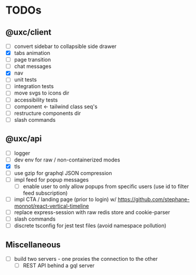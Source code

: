 # TODOs

## @uxc/client

- [ ] convert sidebar to collapsible side drawer
- [x] tabs animation
- [ ] page transition
- [ ] chat messages
- [x] nav
- [ ] unit tests
- [ ] integration tests
- [ ] move svgs to icons dir
- [ ] accessibility tests
- [ ] component <- tailwind class seq's
- [ ] restructure components dir
- [ ] slash commands

## @uxc/api

- [ ] logger
- [ ] dev env for raw / non-containerized modes
- [x] tls
- [ ] use gzip for graphql JSON compression
- [ ] impl feed for popup messages
  - [ ] enable user to only allow popups from specific users
  (use id to filter feed subscription)
- [ ] impl CTA / landing page (prior to login) w/ https://github.com/stephane-monnot/react-vertical-timeline
- [ ] replace express-session with raw redis store and cookie-parser
- [ ] slash commands
- [ ] discrete tsconfig for jest test files (avoid namespace pollution)

## Miscellaneous

- [ ] build two servers - one proxies the connection to the other
  - [ ] REST API behind a gql server
